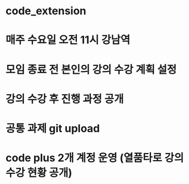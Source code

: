# code_extension

# 매주 수요일 오전 11시 강남역
# 모임 종료 전 본인의 강의 수강 계획 설정
# 강의 수강 후 진행 과정 공개
# 공통 과제 git upload
# code plus 2개 계정 운영 (열품타로 강의 수강 현황 공개)
# 
